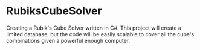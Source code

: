 # RubiksCubeSolver
Creating a Rubik's Cube Solver written in C#. This project will create a limited database, but the code will be easily scalable to cover all the cube's combinations given a powerful enough computer.
